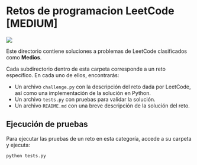 # Retos de programacion LeetCode [MEDIUM]

<img src="https://i.imgur.com/zjkMTLu.png">

Este directorio contiene soluciones a problemas de LeetCode clasificados como **Medios**.

Cada subdirectorio dentro de esta carpeta corresponde a un reto específico. En cada uno de ellos, encontrarás:

- Un archivo `challenge.py` con la descripción del reto dada por LeetCode, así como una implementación de la solución en Python.
- Un archivo `tests.py` con pruebas para validar la solución.
- Un archivo `README.md` con una breve descripción de la solución del reto.

## Ejecución de pruebas

Para ejecutar las pruebas de un reto en esta categoría, accede a su carpeta y ejecuta:

```bash
python tests.py
```
